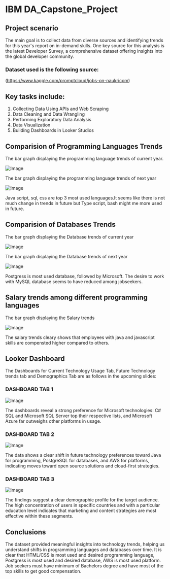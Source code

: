 # IBM DA_Capstone_Project 
## Project scenario
The main goal is to collect data from diverse sources and identifying trends for this year's report on in-demand skills. One key source for this analysis is the latest Developer Survey, a comprehensive dataset offering insights into the global developer community. 
### Dataset used is the following source: 
(https://www.kaggle.com/promptcloud/jobs-on-naukricom)

## Key tasks include:
1. Collecting Data Using APIs and Web Scraping
2. Data Cleaning and Data Wrangling
3. Performing Exploratory Data Analysis
4. Data Visualization
5. Building Dashboards in Looker Studios

## Comparision of Programming Languages Trends

The bar graph displaying the programming language trends of current year.

![Image](/Screenshot%202025-08-26%20011541.png)

The bar graph displaying the programming language trends of next year

![Image](/Screenshot%202025-08-26%20011436.png) 

Java script, sql, css are top 3 most used languages.It seems like there is not much change in trends in future but Type script, bash might me more used in future.

## Comparision of Databases Trends

The bar graph displaying the Database trends of current year

![Image](/Screenshot%202025-08-26%20023032.png)

The bar graph displaying the Database trends of next year

![Image](/Screenshot%202025-08-26%20022817.png)

Postgress is most used database, followed by Microsoft. The desire to work with MySQL database seems to have reduced among jobseekers.

## Salary trends among different programming languages

The bar graph displaying the Salary trends

![Image](/Screenshot%202025-08-26%20003928.png) 

The salary trends cleary shows that employees with java and javascript skills are compensted higher compared to others.

## Looker Dashboard
The Dashboards for Current Technology Usage Tab, Future Technology trends tab and Demographics Tab are as follows in the upcoming slides:

### DASHBOARD TAB 1
![Image](/Screenshot%202025-08-26%20004945.png)

The dashboards reveal a strong preference for Microsoft technologies: C# SQL and Microsoft SQL Server top their respective lists, and Microsoft Azure far outweighs other platforms in usage.

### DASHBOARD TAB 2
![Image](/Screenshot%202025-08-26%20005616.png)

The data shows a clear shift in future technology preferences toward Java for programming, PostgreSQL for databases, and AWS for platforms, indicating moves toward open source solutions and cloud-first strategies.

### DASHBOARD TAB 3
![Image](/Screenshot%202025-08-26%20005929.png)

The findings suggest a clear demographic profile for the target audience. The high concentration of users in specific countries and with a particular education level indicates that marketing and content strategies are most effective within these segments.

## Conclusions

The dataset provided meaningful insights into technology trends, helping us understand shifts in programming languages and databases over time. It is clear that HTML/CSS is most used and desired programming language, Postgress is most used and desired database, AWS is most used platform. Job seekers must have minimum of Bachelors degree and have most of the top skills to get good compensation.

